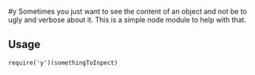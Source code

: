 #y
Sometimes you just want to see the content of an object and not be to ugly
and verbose about it. This is a simple node module to help with that.
## Usage
```javacript
require('y')(somethingToInpect)
```

